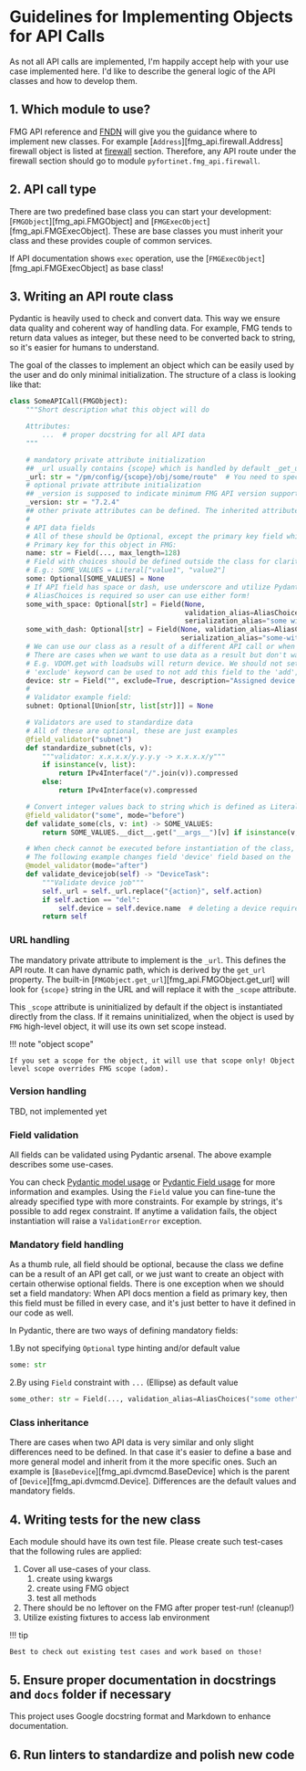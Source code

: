 # Guidelines for Implementing Objects for API Calls

As not all API calls are implemented, I'm happily accept help with your use case implemented here.
I'd like to describe the general logic of the API classes and how to develop them.

## 1. Which module to use?

FMG API reference and [FNDN](https://fndn.fortinet.net/index.php?/fortiapi/5-fortimanager) will give you the guidance
where to implement new classes. For example [`Address`][fmg_api.firewall.Address] firewall object is listed at [firewall](https://fndn.fortinet.net/index.php?/fortiapi/5-fortimanager/3197/5/pm/config/firewall/)
section. Therefore, any API route under the firewall section should go to module ``pyfortinet.fmg_api.firewall``.

## 2. API call type

There are two predefined base class you can start your development: [`FMGObject`][fmg_api.FMGObject] and [`FMGExecObject`][fmg_api.FMGExecObject].
These are base classes you must inherit your class and these provides couple of common services.

If API documentation shows ``exec`` operation, use the [`FMGExecObject`][fmg_api.FMGExecObject] as base class!

## 3. Writing an API route class

Pydantic is heavily used to check and convert data. This way we ensure data quality and coherent way of handling data.
For example, FMG tends to return data values as integer, but these need to be converted back to string, so it's easier
for humans to understand.

The goal of the classes to implement an object which can be easily used by the user and do only minimal initialization.
The structure of a class is looking like that:

```python
class SomeAPICall(FMGObject):
    """Short description what this object will do

    Attributes:
        ...  # proper docstring for all API data
    """

    # mandatory private attribute initialization
    ## _url usually contains {scope} which is handled by default _get_url method
    _url: str = "/pm/config/{scope}/obj/some/route"  # You need to specify the route for this API
    # optional private attribute initialization
    ## _version is supposed to indicate minimum FMG API version support for this class (TBD)
    _version: str = "7.2.4"
    ## other private attributes can be defined. The inherited attributes are not meant to be overridden
    #
    # API data fields
    # All of these should be Optional, except the primary key field which is indicated in the API documentation
    # Primary key for this object in FMG:
    name: str = Field(..., max_length=128)
    # Field with choices should be defined outside the class for clarity
    # E.g.: SOME_VALUES = Literal["value1", "value2"]
    some: Optional[SOME_VALUES] = None
    # If API field has space or dash, use underscore and utilize Pydantic 'validation_alias' and 'serialization_alias'!
    # AliasChoices is required so user can use either form!
    some_with_space: Optional[str] = Field(None, 
                                           validation_alias=AliasChoices("some with space", "some_with_space"), 
                                           serialization_alias="some with space")
    some_with_dash: Optional[str] = Field(None, validation_alias=AliasChoices("some-with-dash", "some_with_dash"), 
                                          serialization_alias="some-with-dash")
    # We can use our class as a result of a different API call or when we submit data
    # There are cases when we want to use data as a result but don't want to push back as an update
    # E.g. VDOM.get with loadsubs will return device. We should not set this when try to save VDOM.
    # 'exclude' keyword can be used to not add this field to the 'add', 'update' or 'set' methods.
    device: str = Field("", exclude=True, description="Assigned device (optional)")
    #
    # Validator example field:
    subnet: Optional[Union[str, list[str]]] = None

    # Validators are used to standardize data
    # All of these are optional, these are just examples
    @field_validator("subnet")
    def standardize_subnet(cls, v):
        """validator: x.x.x.x/y.y.y.y -> x.x.x.x/y"""
        if isinstance(v, list):
            return IPv4Interface("/".join(v)).compressed
        else:
            return IPv4Interface(v).compressed

    # Convert integer values back to string which is defined as Literal (SOME_VALUES)
    @field_validator("some", mode="before")
    def validate_some(cls, v: int) -> SOME_VALUES:
        return SOME_VALUES.__dict__.get("__args__")[v] if isinstance(v, int) else v

    # When check cannot be executed before instantiation of the class, we can post-check on the object
    # The following example changes field 'device' field based on the 'action' field.
    @model_validator(mode="after")
    def validate_devicejob(self) -> "DeviceTask":
        """Validate device job"""
        self._url = self._url.replace("{action}", self.action)
        if self.action == "del":
            self.device = self.device.name  # deleting a device requires device id or name
        return self
```

### URL handling

The mandatory private attribute to implement is the ``_url``. This defines the API route. It can have dynamic path,
which is derived by the ``get_url`` property. The built-in [`FMGObject.get_url`][fmg_api.FMGObject.get_url] will look
for ``{scope}`` string in the URL and will replace it with the ``_scope`` attribute.

This ``_scope`` attribute is uninitialized by default if the object is instantiated directly from the class. If it
remains uninitialized, when the object is used by ``FMG`` high-level object, it will use its own set scope instead.

!!! note "object scope"

    If you set a scope for the object, it will use that scope only! Object level scope overrides FMG scope (adom).

### Version handling

TBD, not implemented yet

### Field validation

All fields can be validated using Pydantic arsenal. The above example describes some use-cases.

You can check [Pydantic model usage](https://docs.pydantic.dev/latest/concepts/models/#basic-model-usage) or
[Pydantic Field usage](https://docs.pydantic.dev/latest/concepts/fields/) for more information and examples.
Using the ``Field`` value you can fine-tune the already specified type with more constraints. For example by strings,
it's possible to add regex constraint. If anytime a validation fails, the object instantiation will raise a
``ValidationError`` exception.

### Mandatory field handling

As a thumb rule, all field should be optional, because the class we define can be a result of an API get call, or we
just want to create an object with certain otherwise optional fields. There is one exception when we should set a field
mandatory: When API docs mention a field as primary key, then this field must be filled in every case, and it's just
better to have it defined in our code as well.

In Pydantic, there are two ways of defining mandatory fields:

1.By not specifying ``Optional`` type hinting and/or default value

```python
some: str
```

2.By using ``Field`` constraint with ``...`` (Ellipse) as default value

```python
some_other: str = Field(..., validation_alias=AliasChoices("some other", "some_other"), serialization_alias="some other")
```

### Class inheritance

There are cases when two API data is very similar and only slight differences need to be defined. In that case it's
easier to define a base and more general model and inherit from it the more specific ones. Such an example is
[`BaseDevice`][fmg_api.dvmcmd.BaseDevice] which is the parent of [`Device`][fmg_api.dvmcmd.Device]. Differences are
the default values and mandatory fields.

## 4. Writing tests for the new class

Each module should have its own test file. Please create such test-cases that the following rules are applied:

1. Cover all use-cases of your class.
     1. create using kwargs
     2. create using FMG object
     3. test all methods
2. There should be no leftover on the FMG after proper test-run! (cleanup!)
3. Utilize existing fixtures to access lab environment

!!! tip

    Best to check out existing test cases and work based on those!

## 5. Ensure proper documentation in docstrings and ``docs`` folder if necessary

This project uses Google docstring format and Markdown to enhance documentation.

## 6. Run linters to standardize and polish new code
